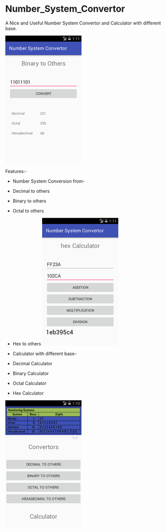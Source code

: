 # Number_System_Convertor
A Nice and Useful Number System Convertor and Calculator with different base.


![ScreenShot](Screenshot_20160803-224000.png?raw=true "Optional Title")

Features:-


* Number System Conversion from-
* Decimal to others
* Binary to others
* Octal to others
* Hex to others
![Alt text](Screenshot_20160803-224030.png?raw=true "Optional Title")


* Calculator with different base-

* Decimal Calculator

* Binary Calculator

* Octal Calculator

* Hex Calculator

![Alt text](Screenshot_20160803-223945.png?raw=true "Optional Title")


        
